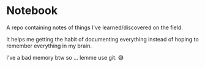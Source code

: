 # Notebook

A repo containing notes of things I've learned/discovered on the field.

It helps me getting the habit of documenting everything instead of hoping to remember everything in my brain.

I've a bad memory btw so ... lemme use git. 😅
